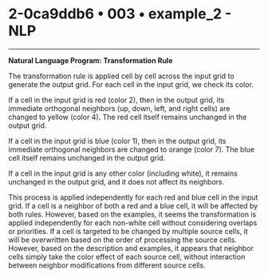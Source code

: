 # 2-0ca9ddb6 • 003 • example_2 - NLP

---
**Natural Language Program: Transformation Rule**

The transformation rule is applied cell by cell across the input grid to generate the output grid.  For each cell in the input grid, we check its color.

If a cell in the input grid is red (color 2), then in the output grid, its immediate orthogonal neighbors (up, down, left, and right cells) are changed to yellow (color 4). The red cell itself remains unchanged in the output grid.

If a cell in the input grid is blue (color 1), then in the output grid, its immediate orthogonal neighbors are changed to orange (color 7). The blue cell itself remains unchanged in the output grid.

If a cell in the input grid is any other color (including white), it remains unchanged in the output grid, and it does not affect its neighbors.

This process is applied independently for each red and blue cell in the input grid. If a cell is a neighbor of both a red and a blue cell, it will be affected by both rules.  However, based on the examples, it seems the transformation is applied independently for each non-white cell without considering overlaps or priorities. If a cell is targeted to be changed by multiple source cells, it will be overwritten based on the order of processing the source cells. However, based on the description and examples, it appears that neighbor cells simply take the color effect of each source cell, without interaction between neighbor modifications from different source cells.
